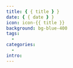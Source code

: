 ```yaml
---
title: { { title } }
date: { { date } }
icon: icon-{{ title }}
background: bg-blue-400
tags:
  -
categories:
  -
intro:
---
```

